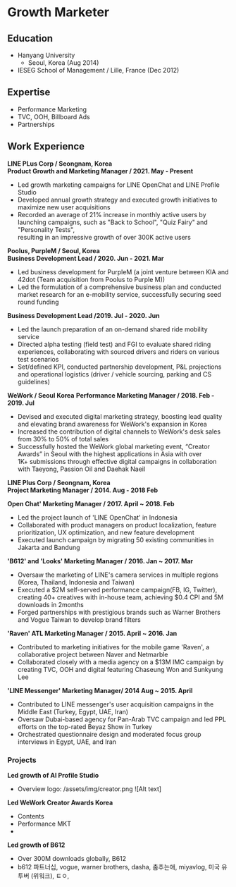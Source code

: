 # Growth Marketer

## Education
- Hanyang University
  - Seoul, Korea (Aug 2014)  
- IESEG School of Management / Lille, France (Dec 2012)  

## Expertise

- Performance Marketing
- TVC, OOH, Billboard Ads
- Partnerships

## Work Experience
**LINE PLus Corp / Seongnam, Korea**  
**Product Growth and Marketing Manager / 2021. May - Present**
- Led growth marketing campaigns for LINE OpenChat and LINE Profile Studio
-	Developed annual growth strategy and executed growth initiatives to maximize new user acquisitions
-	Recorded an average of 21% increase in monthly active users by launching campaigns,  such as "Back to School", "Quiz Fairy" and "Personality Tests",  
  resulting in an impressive growth of over 300K active users

**Poolus, PurpleM / Seoul, Korea**  
**Business Development Lead / 2020. Jun - 2021. Mar**
-	Led business development for PurpleM (a joint venture between KIA and 42dot  (Team acquisition from Poolus to Purple M))
-	Led the formulation of a comprehensive business plan and conducted market research for an e-mobility service, successfully securing seed round funding  

**Business Development Lead /2019. Jul - 2020. Jun**
-	Led the launch preparation of an on-demand shared ride mobility service
-	Directed alpha testing (field test) and FGI to evaluate shared riding experiences, collaborating with sourced drivers and riders on various test scenarios
-	Set/defined KPI, conducted partnership development, P&L projections and operational logistics (driver / vehicle sourcing, parking and CS guidelines) 

**WeWork / Seoul Korea**
**Performance Marketing Manager / 2018. Feb - 2019. Jul**
-	Devised and executed digital marketing strategy, boosting lead quality and elevating brand awareness for WeWork's expansion in Korea
-	Increased the contribution of digital channels to WeWork's desk sales from 30% to 50% of total sales
-	Successfully hosted the WeWork global marketing event, “Creator Awards” in Seoul with the highest applications in Asia with over  
  1K+ submissions through effective digital campaigns in collaboration with Taeyong, Passion Oil and Daehak Naeil

**LINE Plus Corp / Seongnam, Korea**  
**Project Marketing Manager / 2014. Aug - 2018 Feb**

**Open Chat' Marketing Manager / 2017. April ~ 2018. Feb**
-	Led the project launch of 'LINE OpenChat' in Indonesia
-	Collaborated with product managers on product localization, feature prioritization, UX optimization, and new feature development
-	Executed launch campaign by migrating 50 existing communities in Jakarta and Bandung  

**'B612' and 'Looks' Marketing Manager / 2016. Jan ~ 2017. Mar**  
-	Oversaw the marketing of LINE's camera services in multiple regions (Korea, Thailand, Indonesia and Taiwan)
-	Executed a $2M self-served performance campaign(FB, IG, Twitter), creating 40+ creatives with in-house team, achieving $0.4 CPI and 5M downloads in 2months
-	Forged partnerships with prestigious brands such as Warner Brothers and Vogue Taiwan to develop brand filters  

**'Raven' ATL Marketing Manager / 2015. April ~ 2016. Jan**  
-	Contributed to marketing initiatives for the mobile game 'Raven', a collaborative project between Naver and Netmarble
-	Collaborated closely with a media agency on a $13M IMC campaign by creating TVC, OOH and digital featuring Chaseung Won and Sunkyung Lee  

**'LINE Messenger' Marketing Manager/ 2014 Aug ~ 2015. April**  
-	Contributed to LINE messenger's user acquisition campaigns in the Middle East (Turkey, Egypt, UAE, Iran)
-	Oversaw Dubai-based agency for Pan-Arab TVC campaign and led PPL efforts on the top-rated Beyaz Show in Turkey
-	Orchestrated questionnaire design and moderated focus group interviews in Egypt, UAE, and Iran 


### Projects

**Led growth of AI Profile Studio**
- Overview
logo: /assets/img/creator.png
![Alt text]

**Led WeWork Creator Awards Korea**
- Contents
- Performance MKT
- 

**Led growth of B612**
- Over 300M downloads globally, B612
- b612 파트너십, vogue, warner brothers, dasha, 춤추는애, miyavlog, 미국 유투버 (위워크), ㅌㅇ, 


